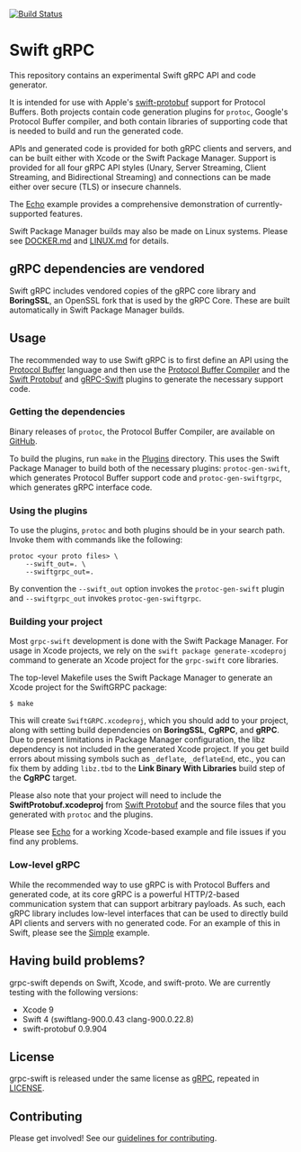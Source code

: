 [![Build Status](https://travis-ci.org/grpc/grpc-swift.svg?branch=master)](https://travis-ci.org/grpc/grpc-swift)

# Swift gRPC 

This repository contains an experimental Swift gRPC API
and code generator.

It is intended for use with Apple's 
[swift-protobuf](https://github.com/apple/swift-protobuf)
support for Protocol Buffers. Both projects contain
code generation plugins for `protoc`, Google's 
Protocol Buffer compiler, and both contain libraries
of supporting code that is needed to build and run
the generated code.

APIs and generated code is provided for both gRPC clients
and servers, and can be built either with Xcode or the Swift
Package Manager. Support is provided for all four gRPC
API styles (Unary, Server Streaming, Client Streaming, 
and Bidirectional Streaming) and connections can be made
either over secure (TLS) or insecure channels.

The [Echo](Examples/Echo) example provides a comprehensive
demonstration of currently-supported features.

Swift Package Manager builds may also be made on Linux 
systems. Please see [DOCKER.md](DOCKER.md) and 
[LINUX.md](LINUX.md) for details.

## gRPC dependencies are vendored

Swift gRPC includes vendored copies of the gRPC core
library and **BoringSSL**, an OpenSSL fork that is used by
the gRPC Core. These are built automatically in Swift Package
Manager builds.

## Usage

The recommended way to use Swift gRPC is to first define an API using the
[Protocol Buffer](https://developers.google.com/protocol-buffers/)
language and then use the
[Protocol Buffer Compiler](https://github.com/google/protobuf)
and the [Swift Protobuf](https://github.com/apple/swift-protobuf)
and [gRPC-Swift](https://github.com/grpc/grpc-swift) plugins to
generate the necessary support code.

### Getting the dependencies

Binary releases of `protoc`, the Protocol Buffer Compiler, are
available on [GitHub](https://github.com/google/protobuf/releases).

To build the plugins, run `make` in the [Plugins](Plugins) directory.
This uses the Swift Package Manager to build both of the necessary
plugins: `protoc-gen-swift`, which generates Protocol Buffer support code
and `protoc-gen-swiftgrpc`, which generates gRPC interface code.

### Using the plugins

To use the plugins, `protoc` and both plugins should be in your
search path. Invoke them with commands like the following:

    protoc <your proto files> \
        --swift_out=. \
        --swiftgrpc_out=.

By convention the `--swift_out` option invokes the `protoc-gen-swift`
plugin and `--swiftgrpc_out` invokes `protoc-gen-swiftgrpc`.

### Building your project

Most `grpc-swift` development is done with the Swift Package Manager.
For usage in Xcode projects, we rely on the `swift package generate-xcodeproj`
command to generate an Xcode project for the `grpc-swift` core libraries.

The top-level Makefile uses the Swift Package Manager to
generate an Xcode project for the SwiftGRPC package:

    $ make

This will create `SwiftGRPC.xcodeproj`, which you should
add to your project, along with setting build dependencies
on **BoringSSL**, **CgRPC**, and **gRPC**. Due to present
limitations in Package Manager configuration, the libz
dependency is not included in the generated Xcode project. If
you get build errors about missing symbols such as
`_deflate`, `_deflateEnd`, etc., you can fix them by adding
`libz.tbd` to the **Link Binary With Libraries** build step
of the **CgRPC** target.

Please also note that your project will need to include the
**SwiftProtobuf.xcodeproj** from
[Swift Protobuf](https://github.com/apple/swift-protobuf) and
the source files that you generated with `protoc` and the plugins.

Please see [Echo](Examples/Echo) for a working Xcode-based
example and file issues if you find any problems.

### Low-level gRPC

While the recommended way to use gRPC is with Protocol Buffers
and generated code, at its core gRPC is a powerful HTTP/2-based
communication system that can support arbitrary payloads. As such,
each gRPC library includes low-level interfaces that can be used
to directly build API clients and servers with no generated code.
For an example of this in Swift, please see the
[Simple](Examples/Simple) example.

## Having build problems?

grpc-swift depends on Swift, Xcode, and swift-proto. We are currently
testing with the following versions:

- Xcode 9 
- Swift 4 (swiftlang-900.0.43 clang-900.0.22.8)
- swift-protobuf 0.9.904 

## License

grpc-swift is released under the same license as 
[gRPC](https://github.com/grpc/grpc), repeated in
[LICENSE](LICENSE). 

## Contributing

Please get involved! See our [guidelines for contributing](CONTRIBUTING.md).
